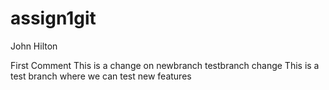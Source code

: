 # assign1git
John Hilton

First Comment
This is a change on newbranch
testbranch change
This is a test branch where we can test new features

